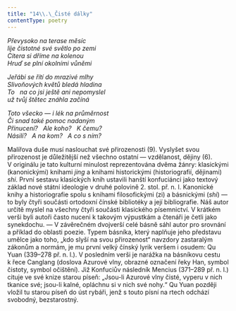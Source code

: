 ```yaml
---
title: "14\\.\_Čisté dálky"
contentType: poetry
---
```


<section>

_Převysoko na terase měsíc  
lije čistotné své světlo po zemi  
Citera si dříme na kolenou  
Hruď se plní okolními vůněmi_

</section>

<section>

_Jeřábi se řítí do mrazivé mlhy  
Slivoňových květů bledá hladina  
To   na co jsi ještě ani nepomyslel  
už tvůj štětec znáhla začíná_

</section>

<section>

_Toto všecko — i lék na průměrnost  
Či snad také pomoc nadaným  
Přinucení?   Ale koho?   K čemu?  
Násilí?   A na kom?   A co s ním?_

</section>


<section>

Malířova duše musí naslouchat své přirozenosti (9). Vyslyšet svou přirozenost je důležitější než všechno ostatní — vzdělanost, dějiny (6). V originálu je tato kulturní minulost reprezentována dvěma žánry: klasickými (kanonickými) knihami _jing_ a knihami historickými (historiografií, dějinami) _shi_. První sestavu klasických knih ustavili hanští konfuciánci jako textový základ nové státní ideologie v druhé polovině 2. stol. př. n. l. Kanonické knihy a historiografie spolu s knihami filosofickými (zi) a básnickými (_shi_) — to byly čtyři součásti ortodoxní čínské bibliotéky a její bibliografie. Náš autor určitě myslel na všechny čtyři součásti klasického písemnictví. V krátkém verši byli autoři často nuceni k takovým výpustkám a čtenáři je četli jako synekdochu. — V závěrečném dvojverší celé básně sáhl autor pro srovnání a příklad do oblasti poezie. Typem básníka, který naplňuje jeho představu umělce jako toho, „kdo slyší na svou přirozenost“ navzdory zastaralým zákonům a normám, je mu první velký čínský lyrik veršem i osudem: Qu Yuan (339–278 př. n. l.). V posledním verši je narážka na básníkovu cestu k řece Canglang (doslova Azurové vlny, obrazné označení řeky Han, symbol čistoty, symbol očištění). Již Konfuciův následník Mencius (371–289 př. n. l.) cituje ve své knize starou píseň: „Jsou-li Azurové vlny čisté, vyperu v nich tkanice své; jsou-li kalné, opláchnu si v nich své nohy.“ Qu Yuan později vložil tu starou píseň do úst rybáři, jenž s touto písní na rtech odchází svobodný, bezstarostný.

</section>
